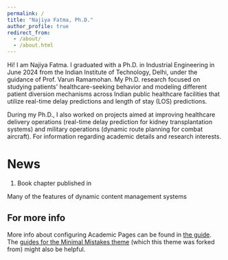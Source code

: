 ```yaml
---
permalink: /
title: "Najiya Fatma, Ph.D."
author_profile: true
redirect_from: 
  - /about/
  - /about.html
---
```


Hi! I am Najiya Fatma. I graduated with a Ph.D. in Industrial Engineering in June 2024 from the Indian Institute of Technology, Delhi, under the guidance of Prof. Varun Ramamohan. My Ph.D. research focused on studying patients' healthcare-seeking behavior and modeling different patient diversion mechanisms across Indian public healthcare facilities that utilize real-time delay predictions and length of stay (LOS) predictions. 

During my Ph.D., I also worked on projects aimed at improving healthcare delivery operations (real-time delay prediction for kidney transplantation systems) and military operations (dynamic route planning for combat aircraft). For information regarding academic details and research interests. 


News
======
1. Book chapter published in

Many of the features of dynamic content management systems 

For more info
------
More info about configuring Academic Pages can be found in [the guide](https://academicpages.github.io/markdown/). The [guides for the Minimal Mistakes theme](https://mmistakes.github.io/minimal-mistakes/docs/configuration/) (which this theme was forked from) might also be helpful.
